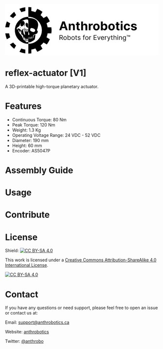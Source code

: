 ![alt text](https://github.com/Anthrobotics/.github/blob/main/profile/images/banner.jpg?raw=true)

# reflex-actuator [V1]
A 3D-printable high-torque planetary actuator.

# Features
- Continuous Torque: 80 Nm
- Peak Torque: 120 Nm 
- Weight: 1.3 Kg
- Operating Voltage Range: 24 VDC - 52 VDC
- Diameter: 190 mm
- Height: 60 mm
- Encoder: AS5047P

# Assembly Guide

# Usage

# Contribute

# License

Shield: [![CC BY-SA 4.0][cc-by-sa-shield]][cc-by-sa]

This work is licensed under a
[Creative Commons Attribution-ShareAlike 4.0 International License][cc-by-sa].

[![CC BY-SA 4.0][cc-by-sa-image]][cc-by-sa]

[cc-by-sa]: http://creativecommons.org/licenses/by-sa/4.0/
[cc-by-sa-image]: https://licensebuttons.net/l/by-sa/4.0/88x31.png
[cc-by-sa-shield]: https://img.shields.io/badge/License-CC%20BY--SA%204.0-lightgrey.svg

# Contact

If you have any questions or need support, please feel free to open an issue or contact us at:

Email: support@anthrobotics.ca

Website: [anthrobotics](https://anthrobotics.ca/)

Twitter: [@anthrobo](https://x.com/Anthrobo)
